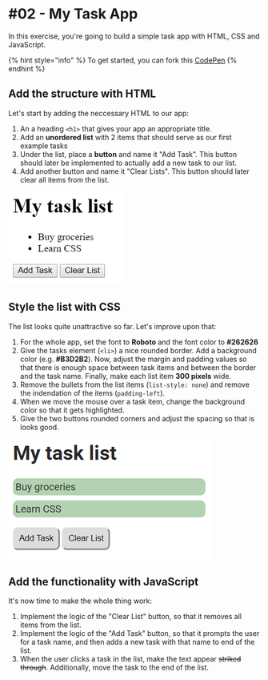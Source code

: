 # \#02 - My Task App

In this exercise, you're going to build a simple task app with HTML, CSS and JavaScript.

{% hint style="info" %}
To get started, you can fork this [CodePen](https://codepen.io/winf-hsos/pen/VEpNrg)
{% endhint %}

## Add the structure with HTML

Let's start by adding the neccessary HTML to our app:

1. An a heading `<h1>` that gives your app an appropriate title.
2. Add an **unordered list** with 2 items that should serve as our first example tasks
3. Under the list, place a **button** and name it "Add Task". This button should later be implemented to actually add a new task to our list.
4. Add another button and name it "Clear Lists". This button should later clear all items from the list.

![We can do better than that.](../../../.gitbook/assets/image%20%281%29.png)

## Style the list with CSS

The list looks quite unattractive so far. Let's improve upon that:

1. For the whole app, set the font to **Roboto** and the font color to **\#262626**
2. Give the tasks element \(`<li>`\) a nice rounded border. Add a background color \(e.g. **\#B3D2B2**\). Now, adjust the margin and padding values so that there is enough space between task items and between the border and the task name. Finally, make each list item **300 pixels** wide.
3. Remove the bullets from the list items \(`list-style: none`\) and remove the indendation of the items \(`padding-left`\).
4. When we move the mouse over a task item, change the background color so that it gets highlighted.
5. Give the two buttons rounded corners and adjust the spacing so that is looks good.

![An improvement, but not perfect. Good enough though.](../../../.gitbook/assets/image%20%286%29.png)

## Add the functionality with JavaScript

It's now time to make the whole thing work:

1. Implement the logic of the "Clear List" button, so that it removes all items from the list.
2. Implement the logic of the "Add Task" button, so that it prompts the user for a task name, and then adds a new task with that name to end of the list.
3. When the user clicks a task in the list, make the text appear ~~striked through~~. Additionally, move the task to the end of the list.



